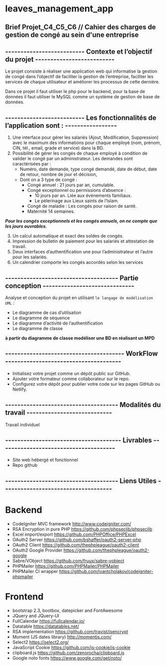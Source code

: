 # leaves_management_app
## Brief Projet_C4_C5_C6 // Cahier des charges de gestion de congé au sein d'une entreprise

## -------------------------- Contexte et l’objectif  du projet --------------------------
Le projet consiste à réaliser une application web qui informatise la gestion de congé dans l’objectif de faciliter la gestion de l’entreprise, faciliter les services de chaque utilisateur et améliorer les processus de cette dernière.   

Dans ce projet il faut utiliser le php pour le backend, pour la base de données il faut utiliser le MySQL comme un système de gestion de base de données. 

## -------------------------- Les fonctionnalités de l’application sont : -----------------
1. Une interface pour gérer les salariés (Ajout, Modification, Suppression)  avec le maximum des informations pour chaque employé (nom, prénom, CIN, tél., email, grade et service) dans la BD.
2. Possibilité de gérer les congés de chaque employé à condition de valider le congé par un administrateur. Les demandes sont caractérisées par : 
    - Numéro, date demande, type congé demandé, date de début, date de retour, nombre de jour et décision, 
    - Dont on a 3 type de congé :  
        * Congé annuel : 21 jours par an, cumulable.  
        * Congé exceptionnel ou permissions d’absence : 
            - 10 jours par an. Liée aux évènements familiaux. 
            - Le pèlerinage aux Lieux saints de l’Islam.  
        * Congé de maladie : Les congés pour raison de santé.  
        * Maternité 14 semaines.

***Pour les congés exceptionnels et les congés annuels, on ne compte que les jours ouvrables.***

3. Un calcul automatique et exact des soldes de congés.
4. Impression de bulletin de paiement pour les salariés et attestation de travail.
5. Deux interfaces d’authentification une pour l’administrateur et l’autre pour les salariés.
6. Un calendrier comporte les congés accordés selon les services

## ------------------------------------- Partie conception ------------------------------
Analyse et conception du projet en utilisant ```le langage de modélisation UML``` :
 - Le diagramme de cas d’utilisation
 - Le diagramme de séquence
 - Le diagramme d’activité de l’authentification
 - Le diagramme de classe 

**à partir du diagramme de classe modéliser une BD en réalisant un MPD**

## --------------------------------------- WorkFlow --------------------------------------
- Initialisez votre projet comme un dépôt public sur GitHub.
- Ajouter votre formateur comme collaborateur sur le repo.
- Configurez votre dépôt pour publier votre code sur les pages GitHub ou Netlify.
    
## ------------------------------------- Modalités du travail ----------------------------
Travail individuel

## -------------------------------------- Livrables --------------------------------------
- Site web hébergé et fonctionnel
- Repo github

## ------------------------------------- Liens Utiles ------------------------------------

# Backend
- CodeIgniter MVC framework http://www.codeigniter.com/
- RSA Encryption in pure PHP https://github.com/phpseclib/phpseclib
- Excel import/export https://github.com/PHPOffice/PHPExcel
- OAuth2 Server https://github.com/bshaffer/oauth2-server-php
- OAuth2 Client https://github.com/thephpleague/oauth2-client
- OAuth2 Google Provider https://github.com/thephpleague/oauth2-google
- Sabre/VObject https://github.com/fruux/sabre-vobject
- PHPMailer https://github.com/PHPMailer/PHPMailer
- PHPMailer CI wrapper https://github.com/ivantcholakov/codeigniter-phpmailer

# Frontend
- bootstrap 2.3, bootbox, datepicker and FontAwesome
- JQuery and JQuery-UI
- FullCalendar https://fullcalendar.io/
- Datatable https://datatables.net/
- RSA implementation https://github.com/travist/jsencrypt
- Moment (JS dates library) http://momentjs.com/
- Select2 https://select2.org/
- JavaScript Cookie https://github.com/js-cookie/js-cookie
- clipboard.js https://github.com/zenorocha/clipboard.js
- Google noto fonts https://www.google.com/get/noto/
